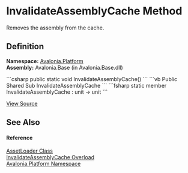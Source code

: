 # InvalidateAssemblyCache Method


Removes the assembly from the cache.



## Definition
**Namespace:** <a href="N_Avalonia_Platform">Avalonia.Platform</a>  
**Assembly:** Avalonia.Base (in Avalonia.Base.dll)

<Tabs groupId="api-code-preview">
<TabItem value="csharp" label="C#">
```csharp
public static void InvalidateAssemblyCache()
```
</TabItem>
<TabItem value="vb" label="VB">
```vb
Public Shared Sub InvalidateAssemblyCache
```
</TabItem>
<TabItem value="fsharp" label="F#">
```fsharp
static member InvalidateAssemblyCache : unit -> unit 
```
</TabItem>
</Tabs>



<a href="https://github.com/AvaloniaUI/Avalonia/tree/master/src/Avalonia.Base/Platform/AssetLoader.cs#L40" title="View the source code">View Source</a>



## See Also


#### Reference
<a href="T_Avalonia_Platform_AssetLoader">AssetLoader Class</a>  
<a href="Overload_Avalonia_Platform_AssetLoader_InvalidateAssemblyCache">InvalidateAssemblyCache Overload</a>  
<a href="N_Avalonia_Platform">Avalonia.Platform Namespace</a>  

